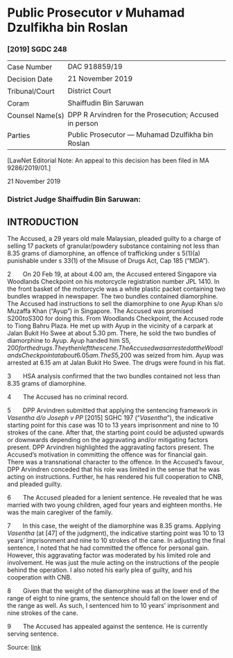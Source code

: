 <style>.footnotes::before { content: "Footnotes:"; }</style>
# Public Prosecutor _v_ Muhamad Dzulfikha bin Roslan  

### \[2019\] SGDC 248

<table id="info-table"><tbody><tr class="info-row"><td class="txt-label" style="padding: 4px 0px; white-space: nowrap" valign="top">Case Number</td><td class="txt-body">DAC 918859/19</td></tr><tr class="info-row"><td class="txt-label" style="padding: 4px 0px; white-space: nowrap" valign="top">Decision Date</td><td class="txt-body">21 November 2019</td></tr><tr class="info-row"><td class="txt-label" style="padding: 4px 0px; white-space: nowrap" valign="top">Tribunal/Court</td><td class="txt-body">District Court</td></tr><tr class="info-row"><td class="txt-label" style="padding: 4px 0px; white-space: nowrap" valign="top">Coram</td><td class="txt-body">Shaiffudin Bin Saruwan</td></tr><tr class="info-row"><td class="txt-label" style="padding: 4px 0px; white-space: nowrap" valign="top">Counsel Name(s)</td><td class="txt-body">DPP R Arvindren for the Prosecution; Accused in person</td></tr><tr class="info-row"><td class="txt-label" style="padding: 4px 0px; white-space: nowrap" valign="top">Parties</td><td class="txt-body">Public Prosecutor — Muhamad Dzulfikha bin Roslan</td></tr></tbody></table>

\[LawNet Editorial Note: An appeal to this decision has been filed in MA 9286/2019/01.\]

21 November 2019

### District Judge Shaiffudin Bin Saruwan:

## INTRODUCTION

The Accused, a 29 years old male Malaysian, pleaded guilty to a charge of selling 17 packets of granular/powdery substance containing not less than 8.35 grams of diamorphine, an offence of trafficking under s 5(1)(a) punishable under s 33(1) of the Misuse of Drugs Act, Cap 185 (“MDA”).

2       On 20 Feb 19, at about 4.00 am, the Accused entered Singapore via Woodlands Checkpoint on his motorcycle registration number JPL 1410. In the front basket of the motorcycle was a white plastic packet containing two bundles wrapped in newspaper. The two bundles contained diamorphine. The Accused had instructions to sell the diamorphine to one Ayup Khan s/o Muzaffa Khan (“Ayup”) in Singapore. The Accused was promised S$200 to S$300 for doing this. From Woodlands Checkpoint, the Accused rode to Tiong Bahru Plaza. He met up with Ayup in the vicinity of a carpark at Jalan Bukit Ho Swee at about 5.30 pm. There, he sold the two bundles of diamorphine to Ayup. Ayup handed him S$5,200 for the drugs. They then left the scene. The Accused was arrested at the Woodlands Checkpoint at about 6.05 am. The S$5,200 was seized from him. Ayup was arrested at 6.15 am at Jalan Bukit Ho Swee. The drugs were found in his flat.

3       HSA analysis confirmed that the two bundles contained not less than 8.35 grams of diamorphine.

4       The Accused has no criminal record.

5       DPP Arvindren submitted that applying the sentencing framework in _Vasentha d/o Joseph v PP_ <span class="citation">\[2015\] SGHC 197</span> (“_Vasentha_”), the indicative starting point for this case was 10 to 13 years imprisonment and nine to 10 strokes of the cane. After that, the starting point could be adjusted upwards or downwards depending on the aggravating and/or mitigating factors present. DPP Arvindren highlighted the aggravating factors present. The Accused’s motivation in committing the offence was for financial gain. There was a transnational character to the offence. In the Accused’s favour, DPP Arvindren conceded that his role was limited in the sense that he was acting on instructions. Further, he has rendered his full cooperation to CNB, and pleaded guilty.

6       The Accused pleaded for a lenient sentence. He revealed that he was married with two young children, aged four years and eighteen months. He was the main caregiver of the family.

7       In this case, the weight of the diamorphine was 8.35 grams. Applying _Vasentha_ (at \[47\] of the judgment), the indicative starting point was 10 to 13 years’ imprisonment and nine to 10 strokes of the cane. In adjusting the final sentence, I noted that he had committed the offence for personal gain. However, this aggravating factor was moderated by his limited role and involvement. He was just the mule acting on the instructions of the people behind the operation. I also noted his early plea of guilty, and his cooperation with CNB.

8       Given that the weight of the diamorphine was at the lower end of the range of eight to nine grams, the sentence should fall on the lower end of the range as well. As such, I sentenced him to 10 years’ imprisonment and nine strokes of the cane.

9       The Accused has appealed against the sentence. He is currently serving sentence.


Source: [link](https://www.lawnet.sg:443/lawnet/web/lawnet/free-resources?p_p_id=freeresources_WAR_lawnet3baseportlet&p_p_lifecycle=1&p_p_state=normal&p_p_mode=view&_freeresources_WAR_lawnet3baseportlet_action=openContentPage&_freeresources_WAR_lawnet3baseportlet_docId=%2FJudgment%2F23830-SSP.xml)